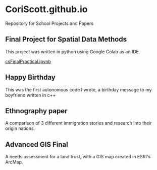 # CoriScott.github.io
Repository for School Projects and Papers

## Final Project for Spatial Data Methods

This project was written in python using Google Colab as an IDE.

[csFinalPractical.ipynb](https://colab.research.google.com/drive/1i-TIetfOE_j1x4A2iXS_NjUAD2EIBB5k)

## Happy Birthday

This was the first autonomous code I wrote, a birthday message to my boyfriend written in c++

## Ethnography paper

A comparison of 3 different immigration stories and research into their origin nations.

## Advanced GIS Final

A needs assessment for a land trust, with a GIS map created in ESRI's ArcMap.
